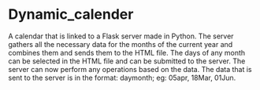 # Dynamic_calender
A calendar that is linked to a Flask server made in Python. The server gathers all the necessary data for the months of the current year and combines them and sends them to the HTML file.
The days of any month can be selected in the HTML file and can be submitted to the server. The server can now perform any operations based on the data. The data that is sent to the server is in the format: daymonth; eg: 05apr, 18Mar, 01Jun.
